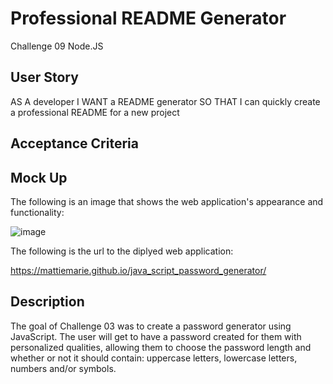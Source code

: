 # Professional README Generator

Challenge 09 Node.JS


## User Story

AS A developer
I WANT a README generator
SO THAT I can quickly create a professional README for a new project


## Acceptance Criteria



## Mock Up

The following is an image that shows the web application's appearance and functionality:

![image](https://user-images.githubusercontent.com/111001779/195946832-f8008c9c-62c3-4210-888e-596b18b1c215.png)


The following is the url to the diplyed web application:

https://mattiemarie.github.io/java_script_password_generator/

## Description

The goal of Challenge 03 was to create a password generator using JavaScript. The user will get to have a password created for them with personalized qualities, allowing them to choose the password length and whether or not it should contain: uppercase letters, lowercase letters, numbers and/or symbols.
